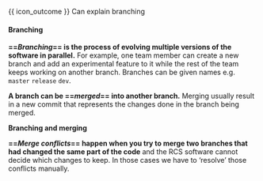 <span id="prereqs"></span>

<span id="outcomes">{{ icon_outcome }} Can explain branching</span>

<div id="title">

#### Branching

</div>

<div id="body">

**==_Branching_== is the process of evolving multiple versions of the software in parallel.** For example, one team member can create a new branch and add an experimental feature to it while the rest of the team keeps working on another branch. Branches can be given names e.g. `master` `release` `dev`. 

**A branch can be ==_merged_== into another branch.** Merging usually result in a new commit that represents the changes done in the branch being merged.

<pic src="{{baseUrl}}/revisionControl/branching/images/diagram.png" height="180">
  <strong>Branching and merging</strong>
</pic>

**==_Merge conflicts_== happen when you try to merge two branches that had changed the same part of the code** and the RCS software cannot decide which changes to keep. In those cases we have to ‘resolve’ those conflicts manually.

</div>

<div id="extras">

<include src="exercises.md" />

</div>